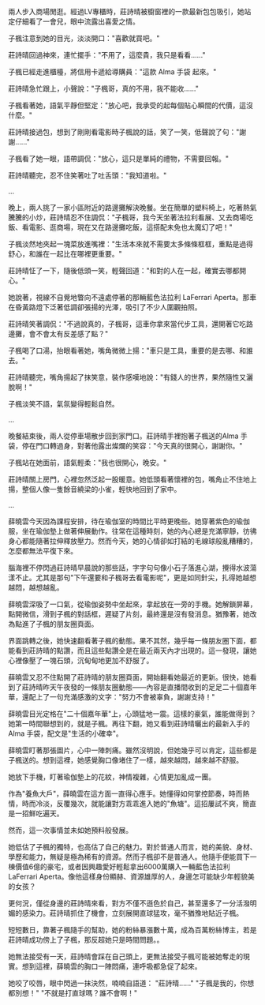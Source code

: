 
兩人步入商場閒逛。經過LV專櫃時，莊詩晴被櫥窗裡的一款最新包包吸引，她站定仔細看了一會兒，眼中流露出喜愛之情。

子楓注意到她的目光，淡淡開口："喜歡就買吧。"

莊詩晴回過神來，連忙擺手："不用了，這麼貴，我只是看看……"

子楓已經走進櫃檯，將信用卡遞給導購員："這款 Alma 手袋 起來。"

莊詩晴急忙跟上，小聲說："子楓哥，真的不用，我不能收……"

子楓看著她，語氣平靜但堅定："放心吧，我承受的起每個貼心瞬間的代價，這沒什麼。"

莊詩晴接過包，想到了剛剛看電影時子楓說的話，笑了一笑，低聲說了句："謝謝……"

子楓看了她一眼，語帶調侃："放心，這只是單純的禮物，不需要回報。"

莊詩晴聽完，忍不住笑著吐了吐舌頭："我知道啦。"

...

晚上，兩人挑了一家小區附近的路邊攤解決晚餐。坐在簡單的塑料椅上，吃著熱氣騰騰的小炒，莊詩晴忍不住調侃："子楓哥，我今天坐著法拉利看展、又去商場吃飯、看電影、逛商場，現在又在路邊攤吃飯，這搭配未免也太魔幻了吧！"

子楓淡然地夾起一塊菜放進嘴裡："生活本來就不需要太多條條框框，重點是過得舒心，和誰在一起比在哪裡更重要。"

莊詩晴怔了一下，隨後低頭一笑，輕聲回道："和對的人在一起，確實去哪都開心。"

她說著，視線不自覺地瞥向不遠處停著的那輛藍色法拉利 LaFerrari Aperta。那車在昏黃路燈下泛著低調卻張揚的光澤，吸引了不少人圍觀拍照。

莊詩晴笑著調侃："不過說真的，子楓哥，這車你拿來當代步工具，還開著它吃路邊攤，會不會太有反差感了點？"

子楓喝了口湯，抬眼看著她，嘴角微微上揚："車只是工具，重要的是去哪、和誰去。"

莊詩晴聽完，嘴角揚起了抹笑意，裝作感嘆地說："有錢人的世界，果然隨性又灑脫啊！"

子楓淡笑不語，氣氛變得輕鬆自然。

...

晚餐結束後，兩人從停車場散步回到家門口。莊詩晴手裡抱著子楓送的Alma 手袋，停在門口轉過身，對著他露出燦爛的笑容："今天真的很開心，謝謝你。"

子楓站在她面前，語氣輕柔："我也很開心，晚安。"

莊詩晴關上房門，心裡忽然泛起一股暖意。她低頭看著懷裡的包，嘴角止不住地上揚，整個人像一隻餘音繞梁的小雀，輕快地回到了家中。

...

薛曉雲今天因為課程安排，待在瑜伽室的時間比平時更晚些。她穿著紫色的瑜伽服，坐在瑜伽墊上做著伸展動作。往常在這種時刻，她的內心總是充滿寧靜，彷彿身心都能隨著拉伸釋放壓力。然而今天，她的心情卻如打結的毛線球般亂糟糟的，怎麼都無法平復下來。

腦海裡不停閃過莊詩晴早晨說的那些話，字字句句像小石子落進心湖，攪得水波蕩漾不止。尤其是那句"下午還要和子楓哥去看電影呢"，更是如同針尖，扎得她越想越悶，越想越亂。

薛曉雲深吸了一口氣，從瑜伽姿勢中坐起來，拿起放在一旁的手機。她解鎖屏幕，點開微信，滑到子楓的對話框，遲疑了片刻，最終還是沒有發消息。猶豫著，她改為點進了子楓的朋友圈頁面。

界面跳轉之後，她快速翻看著子楓的動態。果不其然，幾乎每一條朋友圈下面，都能看到莊詩晴的點讚，而且這些點讚全是在最近兩天內才出現的。這一發現，讓她心裡像壓了一塊石頭，沉甸甸地更加不舒服了。

薛曉雲又忍不住點開了莊詩晴的朋友圈頁面，開始翻看她最近的更新。很快，她看到了莊詩晴昨天午夜發的一條朋友圈動態——內容是直播間收到的足足二十個嘉年華，還配上了一句充滿感激的文字："努力不會被辜負，謝謝支持！"

薛曉雲目光定格在"二十個嘉年華"上，心頭猛地一震。這樣的豪氣，誰能做得到？她第一時間聯想到的，就是子楓。再往下翻，她又看到莊詩晴曬出的最新入手的Alma 手袋，配文是"生活的小確幸"。

薛曉雲盯著那張圖片，心中一陣刺痛。雖然沒明說，但她幾乎可以肯定，這些都是子楓送的。想到這裡，她感覺胸口像堵住了一樣，越來越悶，越來越不舒服。

她放下手機，盯著瑜伽墊上的花紋，神情複雜，心情更加亂成一團。

作為"養魚大戶"，薛曉雲在這方面一直得心應手。她懂得如何掌控節奏，時而熱情，時而冷淡，反覆幾次，就能讓對方乖乖進入她的"魚塘"。這招屢試不爽，簡直是一招鮮吃遍天。

然而，這一次事情並未如她預料般發展。

她低估了子楓的獨特，也高估了自己的魅力。對於普通人而言，她的美貌、身材、學歷和能力，無疑是極為稀有的資源。然而子楓卻不是普通人。他隨手便能買下一棟價值6億的豪宅，或者因興趣愛好輕鬆拿出6000萬購入一輛藍色法拉利 LaFerrari Aperta。像他這樣身份顯赫、資源雄厚的人，身邊怎可能缺少年輕貌美的女孩？

更何況，僅從身邊的莊詩晴來看，對方不僅不遜色於自己，甚至還多了一分活潑明媚的感染力。莊詩晴抓住了機會，立刻展開直球猛攻，毫不猶豫地貼近子楓。

短短數日，靠著子楓隨手的幫助，她的粉絲暴漲數十萬，成為百萬粉絲博主，若是莊詩晴成功傍上了子楓，那反超她只是時間問題。。

她無法接受有一天，莊詩晴會踩在自己頭上，更無法接受子楓可能被她奪走的現實。想到這裡，薛曉雲的胸口一陣悶痛，連呼吸都急促了起來。

她咬了咬唇，眼中閃過一抹決然，喃喃自語道：
"莊詩晴……"
"子楓是我的，你想都別想！"
"不就是打直球嗎？誰不會啊！"

